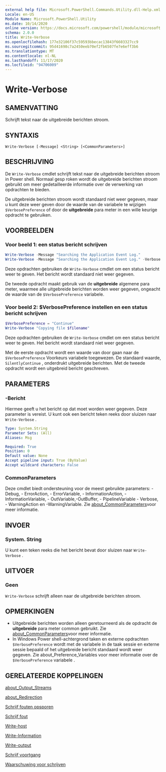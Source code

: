 ```yaml
---
external help file: Microsoft.PowerShell.Commands.Utility.dll-Help.xml
Locale: en-US
Module Name: Microsoft.PowerShell.Utility
ms.date: 10/14/2020
online version: https://docs.microsoft.com/powershell/module/microsoft.powershell.utility/write-verbose?view=powershell-7.2&WT.mc_id=ps-gethelp
schema: 2.0.0
title: Write-Verbose
ms.openlocfilehash: 177e32106f37c59593bbecac13843f6603327cc9
ms.sourcegitcommit: 95d41698c7a2450eeb70ef2fb6507fe7e6eff3b6
ms.translationtype: MT
ms.contentlocale: nl-NL
ms.lasthandoff: 11/17/2020
ms.locfileid: "94706009"
---
```

# Write-Verbose

## SAMENVATTING
Schrijft tekst naar de uitgebreide berichten stroom.

## SYNTAXIS

```
Write-Verbose [-Message] <String> [<CommonParameters>]
```

## BESCHRIJVING

De `Write-Verbose` cmdlet schrijft tekst naar de uitgebreide berichten stroom in Power shell. Normaal gesp roken wordt de uitgebreide berichten stroom gebruikt om meer gedetailleerde informatie over de verwerking van opdrachten te bieden.

De uitgebreide berichten stroom wordt standaard niet weer gegeven, maar u kunt deze weer geven door de waarde van de variabele te wijzigen `$VerbosePreference` of door de **uitgebreide** para meter in een wille keurige opdracht te gebruiken.

## VOORBEELDEN

### Voor beeld 1: een status bericht schrijven

```powershell
Write-Verbose -Message "Searching the Application Event Log."
Write-Verbose -Message "Searching the Application Event Log." -Verbose
```

Deze opdrachten gebruiken de `Write-Verbose` cmdlet om een status bericht weer te geven. Het bericht wordt standaard niet weer gegeven.

De tweede opdracht maakt gebruik van de **uitgebreide** algemene para meter, waarmee alle uitgebreide berichten worden weer gegeven, ongeacht de waarde van de `$VerbosePreference` variabele.

### Voor beeld 2: $VerbosePreference instellen en een status bericht schrijven

```powershell
$VerbosePreference = "Continue"
Write-Verbose "Copying file $filename"
```

Deze opdrachten gebruiken de `Write-Verbose` cmdlet om een status bericht weer te geven. Het bericht wordt standaard niet weer gegeven.

Met de eerste opdracht wordt een waarde van door gaan naar de `$VerbosePreference` Voorkeurs variabele toegewezen. De standaard waarde, `SilentlyContinue` , onderdrukt uitgebreide berichten. Met de tweede opdracht wordt een uitgebreid bericht geschreven.

## PARAMETERS

### -Bericht

Hiermee geeft u het bericht op dat moet worden weer gegeven. Deze parameter is vereist. U kunt ook een bericht teken reeks door sluizen naar `Write-Verbose` .

```yaml
Type: System.String
Parameter Sets: (All)
Aliases: Msg

Required: True
Position: 0
Default value: None
Accept pipeline input: True (ByValue)
Accept wildcard characters: False
```

### CommonParameters

Deze cmdlet biedt ondersteuning voor de meest gebruikte parameters: -Debug, - ErrorAction, - ErrorVariable, - InformationAction, -InformationVariable, - OutVariable,-OutBuffer, - PipelineVariable - Verbose, - WarningAction en -WarningVariable. Zie [about_CommonParameters](../Microsoft.PowerShell.Core/About/about_CommonParameters.md)voor meer informatie.

## INVOER

### System. String

U kunt een teken reeks die het bericht bevat door sluizen naar `Write-Verbose` .

## UITVOER

### Geen

`Write-Verbose` schrijft alleen naar de uitgebreide berichten stroom.

## OPMERKINGEN

- Uitgebreide berichten worden alleen geretourneerd als de opdracht de **uitgebreide** para meter common gebruikt. Zie [about_CommonParameters](https://go.microsoft.com/fwlink/?LinkID=113216)voor meer informatie.
- In Windows Power shell-achtergrond taken en externe opdrachten `$VerbosePreference` wordt met de variabele in de taak sessie en externe sessie bepaald of het uitgebreide bericht standaard wordt weer gegeven.
  Zie about_Preference_Variables voor meer informatie over de `$VerbosePreference` variabele [](../Microsoft.PowerShell.Core/About/about_Preference_Variables.md).

## GERELATEERDE KOPPELINGEN

[about_Output_Streams](../Microsoft.PowerShell.Core/About/about_Output_Streams.md)

[about_Redirection](../Microsoft.PowerShell.Core/About/about_Redirection.md)

[Schrijf fouten opsporen](Write-Debug.md)

[Schrijf fout](Write-Error.md)

[Write-host](Write-Host.md)

[Write-Information](Write-Information.md)

[Write-output](Write-Output.md)

[Schrijf voortgang](Write-Progress.md)

[Waarschuwing voor schrijven](Write-Warning.md)
